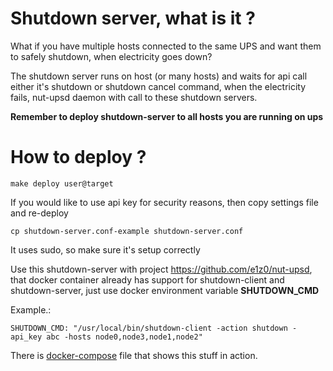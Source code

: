 # Shutdown server, what is it ?

What if you have multiple hosts connected to the same UPS and want them to safely shutdown, when electricity goes down?

The shutdown server runs on host (or many hosts) and waits for api call either it's shutdown or shutdown cancel command, when the electricity fails, nut-upsd daemon with call to these shutdown servers.

**Remember to deploy shutdown-server to all hosts you are running on ups**

# How to deploy ?


```
make deploy user@target
```

If you would like to use api key for security reasons, then copy settings file and re-deploy
```
cp shutdown-server.conf-example shutdown-server.conf
```

It uses sudo, so make sure it's setup correctly

Use this shutdown-server with project https://github.com/e1z0/nut-upsd, that docker container already has support for shutdown-client and shutdown-server, just use docker environment variable **SHUTDOWN_CMD**

Example.:
```
SHUTDOWN_CMD: "/usr/local/bin/shutdown-client -action shutdown -api_key abc -hosts node0,node3,node1,node2"
```

There is [docker-compose](../docker-compose.yml) file that shows this stuff in action.
